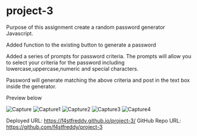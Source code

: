 # project-3

Purpose of this assignment create a random password generator Javascript. 

Added function to the existing button to generate a password

Added a series of prompts for password criteria. The prompts will allow you to select your criteria for the password including lowercase,uppercase,numeric and special characters.

Password will generate matching the above criteria and post in the text box inside the generator. 

Preview below


![Capture](https://user-images.githubusercontent.com/99863001/193748122-d626c210-e416-4712-b157-206cf9bd7265.JPG)
![Capture1](https://user-images.githubusercontent.com/99863001/193748123-3cee7c1f-b7a3-4de6-a489-165705851e1a.JPG)
![Capture2](https://user-images.githubusercontent.com/99863001/193748124-d876feee-8407-4036-807f-74265a818e17.JPG)
![Capture3](https://user-images.githubusercontent.com/99863001/193748125-5db2e790-9a3c-4698-bd8d-aba45f91f21e.JPG)
![Capture4](https://user-images.githubusercontent.com/99863001/193748126-128250f4-c058-49b9-b061-b3a434675120.JPG)


Deployed URL: https://f4stfreddy.github.io/project-3/ GitHub Repo URL: https://github.com/f4stfreddy/project-3

